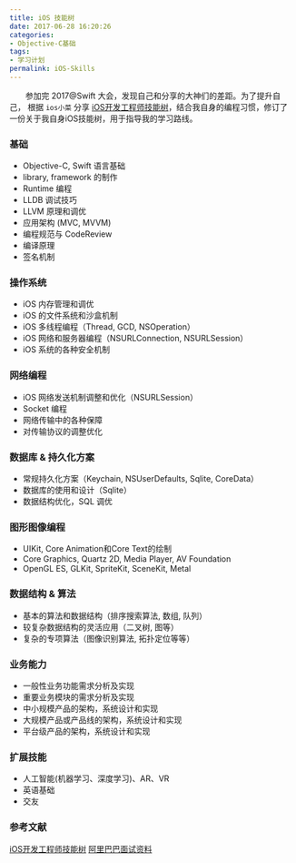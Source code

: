 ```yaml
---
title: iOS 技能树
date: 2017-06-28 16:20:26
categories:
- Objective-C基础
tags:
- 学习计划
permalink: iOS-Skills
---
```

　　参加完 2017@Swift 大会，发现自己和分享的大神们的差距。为了提升自己， 根据 `ios小菜` 分享 [iOS开发工程师技能树][1]，结合我自身的编程习惯，修订了一份关于我自身iOS技能树，用于指导我的学习路线。

<!-- more -->


### 基础
- Objective-C, Swift 语言基础
- library, framework 的制作
- Runtime 编程
- LLDB 调试技巧
- LLVM 原理和调优
- 应用架构 (MVC, MVVM)
- 编程规范与 CodeReview
- 编译原理
- 签名机制

### 操作系统
- iOS 内存管理和调优
- iOS 的文件系统和沙盒机制
- iOS 多线程编程（Thread, GCD, NSOperation）
- iOS 网络和服务器编程（NSURLConnection, NSURLSession）
- iOS 系统的各种安全机制

### 网络编程
- iOS 网络发送机制调整和优化（NSURLSession）
- Socket 编程
- 网络传输中的各种保障
- 对传输协议的调整优化

### 数据库 & 持久化方案
- 常规持久化方案（Keychain, NSUserDefaults, Sqlite, CoreData）
- 数据库的使用和设计（Sqlite）
- 数据结构优化，SQL 调优

### 图形图像编程
- UIKit, Core Animation和Core Text的绘制
- Core Graphics, Quartz 2D, Media Player, AV Foundation
- OpenGL ES, GLKit, SpriteKit, SceneKit, Metal

### 数据结构 & 算法
- 基本的算法和数据结构（排序搜索算法, 数组, 队列）
- 较复杂数据结构的灵活应用（二叉树, 图等）
- 复杂的专项算法（图像识别算法, 拓扑定位等等）

### 业务能力
- 一般性业务功能需求分析及实现
- 重要业务模块的需求分析及实现
- 中小规模产品的架构，系统设计和实现
- 大规模产品或产品线的架构，系统设计和实现
- 平台级产品的架构，系统设计和实现

### 扩展技能
- 人工智能(机器学习、深度学习)、AR、VR
- 英语基础
- 交友

### 参考文献
[iOS开发工程师技能树][1]
[阿⾥巴巴面试资料][2]

[1]:http://www.jianshu.com/p/672a14f0d8ef
[2]:https://hit-alibaba.github.io/interview/iOS/

